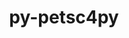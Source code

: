 ---
title: "py-petsc4py"
layout: cache
categories: [package, develop]
meta: {"compilers": ["gcc@=11.4.0", "gcc@=9.4.0", "oneapi@=2024.2.1"], "num_specs": 36, "num_specs_by_stack": {"e4s": 9, "e4s-neoverse-v2": 9, "e4s-neoverse_v1": 4, "e4s-oneapi": 9, "e4s-power": 2, "root": 36}, "oss": ["ubuntu20.04", "ubuntu22.04"], "platforms": ["linux"], "stacks": ["e4s", "e4s-neoverse-v2", "e4s-neoverse_v1", "e4s-oneapi", "e4s-power", "root"], "targets": ["neoverse_v1", "neoverse_v2", "ppc64le", "x86_64_v3"], "versions": ["3.22.2", "3.22.3", "3.22.4"]}
spec_details: [{"compiler": "gcc@=11.4.0", "hash": "2hfi7tjc336zhln26vcrjs4ypvcucm7u", "os": "ubuntu22.04", "platform": "linux", "size": "-", "stacks": ["e4s", "root"], "target": "x86_64_v3", "variants": ["build_system=python_pip", "+mpi"], "versions": ["3.22.4"]}, {"compiler": "gcc@=11.4.0", "hash": "2yy7y2itujog7zdan7icze6fg6mdyzkq", "os": "ubuntu22.04", "platform": "linux", "size": "-", "stacks": ["e4s-neoverse-v2", "root"], "target": "neoverse_v2", "variants": ["build_system=python_pip", "+mpi"], "versions": ["3.22.4"]}, {"compiler": "gcc@=11.4.0", "hash": "3dvc77dc43tpxlumi3ax6nhb4c7vjf7g", "os": "ubuntu22.04", "platform": "linux", "size": "-", "stacks": ["e4s-neoverse_v1", "root"], "target": "neoverse_v1", "variants": ["build_system=python_pip", "+mpi"], "versions": ["3.22.2"]}, {"compiler": "gcc@=11.4.0", "hash": "43nirykqnsg2i7qaznq25f4yazr7aoyr", "os": "ubuntu22.04", "platform": "linux", "size": "-", "stacks": ["e4s-neoverse-v2", "root"], "target": "neoverse_v2", "variants": ["build_system=python_pip", "+mpi"], "versions": ["3.22.3"]}, {"compiler": "gcc@=11.4.0", "hash": "5s2gwrd4tzrc4x266new66uakdf64ojw", "os": "ubuntu22.04", "platform": "linux", "size": "-", "stacks": ["e4s", "root"], "target": "x86_64_v3", "variants": ["build_system=python_pip", "+mpi"], "versions": ["3.22.4"]}, {"compiler": "gcc@=11.4.0", "hash": "6t2cqki6hm4ahux3co3qrulvd3emtjg2", "os": "ubuntu22.04", "platform": "linux", "size": "-", "stacks": ["e4s-neoverse-v2", "root"], "target": "neoverse_v2", "variants": ["build_system=python_pip", "+mpi"], "versions": ["3.22.4"]}, {"compiler": "gcc@=11.4.0", "hash": "77h3xtf33ejuhlrawfoexg6rwzh6nmnq", "os": "ubuntu22.04", "platform": "linux", "size": "-", "stacks": ["e4s-neoverse-v2", "root"], "target": "neoverse_v2", "variants": ["build_system=python_pip", "+mpi"], "versions": ["3.22.4"]}, {"compiler": "oneapi@=2024.2.1", "hash": "ajxrnner5tvowgwx7bkg4spnqi5kr3kg", "os": "ubuntu22.04", "platform": "linux", "size": "-", "stacks": ["e4s-oneapi", "root"], "target": "x86_64_v3", "variants": ["build_system=python_pip", "+mpi"], "versions": ["3.22.4"]}, {"compiler": "gcc@=11.4.0", "hash": "cvypjfhtzpozpmtl3t3rwolls6vvmji5", "os": "ubuntu22.04", "platform": "linux", "size": "-", "stacks": ["e4s", "root"], "target": "x86_64_v3", "variants": ["build_system=python_pip", "+mpi"], "versions": ["3.22.4"]}, {"compiler": "oneapi@=2024.2.1", "hash": "cz6o3tgwxpopgu36ulwutnuonmohns32", "os": "ubuntu22.04", "platform": "linux", "size": "-", "stacks": ["e4s-oneapi", "root"], "target": "x86_64_v3", "variants": ["build_system=python_pip", "+mpi"], "versions": ["3.22.4"]}, {"compiler": "gcc@=9.4.0", "hash": "fso6s2yimstr7e6hi4ovss23efbu5gus", "os": "ubuntu20.04", "platform": "linux", "size": "-", "stacks": ["e4s-power", "root"], "target": "ppc64le", "variants": ["build_system=python_pip", "+mpi"], "versions": ["3.22.2"]}, {"compiler": "oneapi@=2024.2.1", "hash": "g2y2em77ebougqxu42gife7zbob4bzbq", "os": "ubuntu22.04", "platform": "linux", "size": "-", "stacks": ["e4s-oneapi", "root"], "target": "x86_64_v3", "variants": ["build_system=python_pip", "+mpi"], "versions": ["3.22.3"]}, {"compiler": "gcc@=11.4.0", "hash": "h3abcvhkxt2gxf27dtblvqx77fn5wkfv", "os": "ubuntu22.04", "platform": "linux", "size": "-", "stacks": ["e4s", "root"], "target": "x86_64_v3", "variants": ["build_system=python_pip", "+mpi"], "versions": ["3.22.4"]}, {"compiler": "oneapi@=2024.2.1", "hash": "ho722bh22qj374csws6znq7a2guvz2ko", "os": "ubuntu22.04", "platform": "linux", "size": "-", "stacks": ["e4s-oneapi", "root"], "target": "x86_64_v3", "variants": ["build_system=python_pip", "+mpi"], "versions": ["3.22.4"]}, {"compiler": "gcc@=11.4.0", "hash": "hxsbdkpwl4zouxogbwx4lypivjemdg2k", "os": "ubuntu22.04", "platform": "linux", "size": "-", "stacks": ["e4s-neoverse-v2", "root"], "target": "neoverse_v2", "variants": ["build_system=python_pip", "+mpi"], "versions": ["3.22.4"]}, {"compiler": "gcc@=11.4.0", "hash": "il5cuzgm7fdiyujdyax7inejwazfrcx6", "os": "ubuntu22.04", "platform": "linux", "size": "-", "stacks": ["e4s-neoverse_v1", "root"], "target": "neoverse_v1", "variants": ["build_system=python_pip", "+mpi"], "versions": ["3.22.2"]}, {"compiler": "oneapi@=2024.2.1", "hash": "j2dh55rz2gspd2b7pseuyigueho22fan", "os": "ubuntu22.04", "platform": "linux", "size": "-", "stacks": ["root"], "target": "x86_64_v3", "variants": ["build_system=python_pip", "+mpi"], "versions": ["3.22.4"]}, {"compiler": "gcc@=11.4.0", "hash": "jgsqs43njnoqugzmy4ym334o7twvw4t6", "os": "ubuntu22.04", "platform": "linux", "size": "-", "stacks": ["e4s", "root"], "target": "x86_64_v3", "variants": ["build_system=python_pip", "+mpi"], "versions": ["3.22.4"]}, {"compiler": "gcc@=11.4.0", "hash": "lu6ko76djnu2gv5ebvs4v2prghu7w7in", "os": "ubuntu22.04", "platform": "linux", "size": "-", "stacks": ["e4s-neoverse-v2", "root"], "target": "neoverse_v2", "variants": ["build_system=python_pip", "+mpi"], "versions": ["3.22.4"]}, {"compiler": "gcc@=11.4.0", "hash": "m2czopnxu6gsl7ranpyqrrwww4zr24ru", "os": "ubuntu22.04", "platform": "linux", "size": "-", "stacks": ["e4s-neoverse-v2", "root"], "target": "neoverse_v2", "variants": ["build_system=python_pip", "+mpi"], "versions": ["3.22.4"]}, {"compiler": "gcc@=11.4.0", "hash": "mkaowrt2u6gu42nyolkamn5mfk6ym4kb", "os": "ubuntu22.04", "platform": "linux", "size": "-", "stacks": ["e4s", "root"], "target": "x86_64_v3", "variants": ["build_system=python_pip", "+mpi"], "versions": ["3.22.3"]}, {"compiler": "gcc@=11.4.0", "hash": "n7buwyllvj5o5it4ka6hxgd5tvllrgsd", "os": "ubuntu22.04", "platform": "linux", "size": "-", "stacks": ["e4s-neoverse_v1", "root"], "target": "neoverse_v1", "variants": ["build_system=python_pip", "+mpi"], "versions": ["3.22.2"]}, {"compiler": "gcc@=11.4.0", "hash": "pj3iwy2u2ci6d4g67zlkopxinjc3y6t6", "os": "ubuntu22.04", "platform": "linux", "size": "-", "stacks": ["e4s", "root"], "target": "x86_64_v3", "variants": ["build_system=python_pip", "+mpi"], "versions": ["3.22.4"]}, {"compiler": "oneapi@=2024.2.1", "hash": "pntymhgltwob2wxzp23v36asuaai3cja", "os": "ubuntu22.04", "platform": "linux", "size": "-", "stacks": ["e4s-oneapi", "root"], "target": "x86_64_v3", "variants": ["build_system=python_pip", "+mpi"], "versions": ["3.22.4"]}, {"compiler": "gcc@=11.4.0", "hash": "sjgiqpttorcz5libz33us5ocaykylc7y", "os": "ubuntu22.04", "platform": "linux", "size": "-", "stacks": ["e4s-neoverse-v2", "root"], "target": "neoverse_v2", "variants": ["build_system=python_pip", "+mpi"], "versions": ["3.22.4"]}, {"compiler": "gcc@=11.4.0", "hash": "sjhjhlaecnf27ndyistw5woiqeysid3h", "os": "ubuntu22.04", "platform": "linux", "size": "-", "stacks": ["e4s", "root"], "target": "x86_64_v3", "variants": ["build_system=python_pip", "+mpi"], "versions": ["3.22.4"]}, {"compiler": "gcc@=9.4.0", "hash": "uvhtd4znr7nztsaacjzvtoql4245kljs", "os": "ubuntu20.04", "platform": "linux", "size": "-", "stacks": ["e4s-power", "root"], "target": "ppc64le", "variants": ["build_system=python_pip", "+mpi"], "versions": ["3.22.2"]}, {"compiler": "gcc@=11.4.0", "hash": "vhd7dc2taggme7j72qnulus5zfkh4qhg", "os": "ubuntu22.04", "platform": "linux", "size": "-", "stacks": ["e4s-neoverse_v1", "root"], "target": "neoverse_v1", "variants": ["build_system=python_pip", "+mpi"], "versions": ["3.22.2"]}, {"compiler": "gcc@=11.4.0", "hash": "wd6o6fajeedivhpb2smb5urkol7qybdi", "os": "ubuntu22.04", "platform": "linux", "size": "-", "stacks": ["e4s-neoverse-v2", "root"], "target": "neoverse_v2", "variants": ["build_system=python_pip", "+mpi"], "versions": ["3.22.4"]}, {"compiler": "oneapi@=2024.2.1", "hash": "wxtzdzoiomabonnb4mco2lvst7vifm7i", "os": "ubuntu22.04", "platform": "linux", "size": "-", "stacks": ["e4s-oneapi", "root"], "target": "x86_64_v3", "variants": ["build_system=python_pip", "+mpi"], "versions": ["3.22.4"]}, {"compiler": "oneapi@=2024.2.1", "hash": "xgcxlr4bur45bngfukgniq4g5vcfuqov", "os": "ubuntu22.04", "platform": "linux", "size": "-", "stacks": ["e4s-oneapi", "root"], "target": "x86_64_v3", "variants": ["build_system=python_pip", "+mpi"], "versions": ["3.22.4"]}, {"compiler": "oneapi@=2024.2.1", "hash": "xthp7w2h73wbzfjxxqltirx436ha2tso", "os": "ubuntu22.04", "platform": "linux", "size": "-", "stacks": ["e4s-oneapi", "root"], "target": "x86_64_v3", "variants": ["build_system=python_pip", "+mpi"], "versions": ["3.22.4"]}, {"compiler": "gcc@=11.4.0", "hash": "xx7p242pnjhum3i2d2je7xi23zu7n26x", "os": "ubuntu22.04", "platform": "linux", "size": "-", "stacks": ["root"], "target": "neoverse_v2", "variants": ["build_system=python_pip", "+mpi"], "versions": ["3.22.4"]}, {"compiler": "gcc@=11.4.0", "hash": "y5ykxhghx3qgjzghhcrnnx3rrdgeiscz", "os": "ubuntu22.04", "platform": "linux", "size": "-", "stacks": ["e4s", "root"], "target": "x86_64_v3", "variants": ["build_system=python_pip", "+mpi"], "versions": ["3.22.4"]}, {"compiler": "gcc@=11.4.0", "hash": "ytd6dg3ghyq4jqjuj7sudb3et6t6kcal", "os": "ubuntu22.04", "platform": "linux", "size": "-", "stacks": ["root"], "target": "x86_64_v3", "variants": ["build_system=python_pip", "+mpi"], "versions": ["3.22.4"]}, {"compiler": "oneapi@=2024.2.1", "hash": "yzs7ij6ejbxoxsybl7gmoj7br7cwwnon", "os": "ubuntu22.04", "platform": "linux", "size": "-", "stacks": ["e4s-oneapi", "root"], "target": "x86_64_v3", "variants": ["build_system=python_pip", "+mpi"], "versions": ["3.22.4"]}]
---